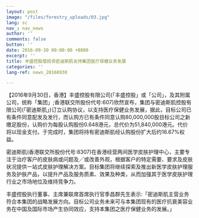 ```yaml
---
layout: post
image: "/files/forestry_uploads/03.jpg"
lang: sc
nav_: nav_news
author: ''
comments: false
button: ''
date: 2016-09-30 00:00:00 +0800
excerpt: ''
title: 丰盛控股借投资密迪斯肌支持集团医疗保健业务发展
categories: ''
lang-ref: news_20160930

---
```

【2016年9月30日，香港】丰盛控股有限公司(「丰盛控股」或「公司」，及其附属公司，统称「集团」;香港联交所股份代号:607)欣然宣布，集团与密迪斯肌控股有限公司(「密迪斯肌」)订立认购协议，以支持医疗保健业务发展，据此，目标公司已有条件同意配发及发行，而认购方已有条件同意认购80,000,000股目标公司之新缴足股份，认购价为每股认购股份0.648港元，总代价为51,840,000港元。代价将以现金支付。于完成时，集团将持有密迪斯肌经认购股份扩大后约16.67%权益。

密迪斯肌(香港联交所股份代号:8307)在香港经营两间医学皮肤护理中心，主要专注于治疗客户的皮肤病或问题及╱或改善外观，根据客户的特定需要、要求及皮肤状况提供一站式皮肤护理解决方案。目标集团将继续探索及推出新医学皮肤护理服务及护肤产品，以提升产品及服务质素、效果及种类，从而加强其于医学皮肤护理行业之市场地位及维持竞争力。

丰盛控股执行董事、主席兼联席首席执行官季昌群先生表示:「密迪斯肌主营业务符合本集团的战略发展方向。目标公司业务未来可与本集团现有的医疗抗衰美容业务在中国及国际市场产生协同效应，支持本集团之医疗保健业务的发展。」
